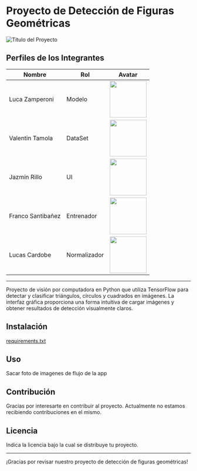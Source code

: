 # Proyecto de Detección de Figuras Geométricas

![Título del Proyecto](ruta-a-tu-imagen-del-titulo.png)

## Perfiles de los Integrantes

| Nombre            | Rol                | Avatar                                  |
|-------------------|--------------------|-----------------------------------------|
| Luca Zamperoni    | Modelo             | <img src="https://avatars.githubusercontent.com/u/129890529?v=4" width="100px" height="100px">  |
| Valentin Tamola   | DataSet            | <img src="https://avatars.githubusercontent.com/u/129886045?v=4" width="100px">  |
| Jazmín Rillo      | UI                 | <img src="https://avatars.githubusercontent.com/u/129994394?s=70&v=4" width="100px">  |
| Franco Santibañez | Entrenador         | <img src="https://avatars.githubusercontent.com/u/129998263?s=70&v=4" width="100px">  |
| Lucas Cardobe     | Normalizador       | <img src="https://avatars.githubusercontent.com/u/129989551?v=4" width="100px">  |

---

Proyecto de visión por computadora en Python que utiliza TensorFlow para detectar y clasificar triángulos, círculos y cuadrados en imágenes. La interfaz gráfica proporciona una forma intuitiva de cargar imágenes y obtener resultados de detección visualmente claros.

## Instalación
[requirements.txt](https://github.com/Grupo-E-Metodologia-de-la-Investigacion/Proyecto_MI/blob/main/Codigo/requirements.txt)

## Uso

Sacar foto de imagenes de flujo de la app

## Contribución

Gracias por interesarte en contribuir al proyecto. Actualmente no estamos recibiendo contribuciones en el mismo.

## Licencia

Indica la licencia bajo la cual se distribuye tu proyecto.

---

¡Gracias por revisar nuestro proyecto de detección de figuras geométricas!
